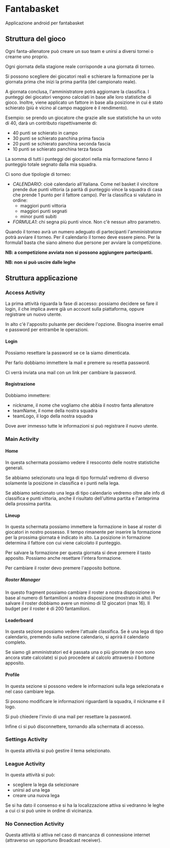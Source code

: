 # Fantabasket

Applicazione android per fantabasket

## Struttura del gioco

Ogni fanta-allenatore può creare un suo team e unirsi a diversi tornei o crearne uno proprio.

Ogni giornata della stagione reale corrisponde a una giornata di torneo.

Si possono scegliere dei giocatori reali e schierare la formazione per la giornata prima che inizi la prima partita (del
campionato reale).

A giornata conclusa, l'amministratore potrà aggiornare la classifica. I punteggi dei giocatori vengono calcolati in base
alle loro statistiche di gioco. Inoltre, viene applicato un fattore in base alla posizione in cui è stato schierato
(più è vicino al campo maggiore è il rendimento).

Esempio: se prendo un giocatore che grazie alle sue statistiche ha un voto di 40, darà un contributo rispettivamente di:

- 40 punti se schierato in campo
- 30 punti se schierato panchina prima fascia
- 20 punti se schierato panchina seconda fascia
- 10 punti se schierato panchina terza fascia

La somma di tutti i punteggi dei giocatori nella mia formazione fanno il punteggio totale segnato dalla mia squadra.

Ci sono due tipologie di torneo:

- _CALENDARIO_: cioè calendario all'italiana. Come nel basket il vincitore prende due punti vittoria
  (a parità di punteggio vince la squadra di casa che prende 1 punto per il fattore campo). Per la classifica si
  valutano in ordine:
    - maggiori punti vittoria
    - maggiori punti segnati
    - minor punti subiti
- _FORMULA1_: chi segna più punti vince. Non c'è nessun altro parametro.

Quando il torneo avrà un numero adeguato di partecipanti l'amministratore potrà avviare il torneo. Per il calendario il
torneo deve essere pieno. Per la formula1 basta che siano almeno due persone per avviare la competizione.

**NB: a competizione avviata non si possono aggiungere partecipanti.**

**NB: non si può uscire dalle leghe**

## Struttura applicazione

### Access Activity

La prima attività riguarda la fase di accesso: possiamo decidere se fare il login, il che implica avere già un account
sulla piattaforma, oppure registrare un nuovo utente.

In alto c'è l'apposito pulsante per decidere l'opzione. Bisogna inserire email e password per entrambe le operazioni.

#### Login

Possiamo resettare la password se ce la siamo dimenticata.

Per farlo dobbiamo immettere la mail e premere su resetta password.

Ci verrà inviata una mail con un link per cambiare la password.

#### Registrazione

Dobbiamo immettere:

- nickname, il nome che vogliamo che abbia il nostro fanta allenatore
- teamName, il nome della nostra squadra
- teamLogo, il logo della nostra squadra

Dove aver immesso tutte le informazioni si può registrare il nuovo utente.

### Main Activity

#### Home

In questa schermata possiamo vedere il resoconto delle nostre statistiche generali.

Se abbiamo selezionato una lega di tipo formula1 vedremo di diverso solamente la posizione in classifica e i punti nella
lega.

Se abbiamo selezionato una lega di tipo calendario vedremo oltre alle info di classifica e punti vittoria, anche il
risultato dell'ultima partita e l'anteprima della prossima partita.

#### Lineup

In questa schermata possiamo immettere la formazione in base al roster di giocatori in nostro possesso. Il tempo
rimanente per inserire la formazione per la prossima giornata è indicato in alto. La posizione in formazione determina
il fattore con cui viene calcolato il punteggio.

Per salvare la formazione per questa giornata si deve premere il tasto apposito. Possiamo anche resettare l'intera
formazione.

Per cambiare il roster devo premere l'apposito bottone.

##### Roster Manager

In questo fragment possiamo cambiare il roster a nostra disposizione in base al numero di fantamilioni a nostra
disposizione (mostrato in alto). Per salvare il roster dobbiamo avere un minimo di 12 giocatori (max 16). Il budget per
il roster è di 200 fantamilioni.

#### Leaderboard

In questa sezione possiamo vedere l'attuale classifica. Se è una lega di tipo calendario, premendo sulla sezione
calendario, si aprirà il calendario completo.

Se siamo gli amministratori ed è passata una o più giornate (e non sono ancora state calcolate)
si può procedere al calcolo attraverso il bottone apposito.

#### Profile

In questa sezione si possono vedere le informazioni sulla lega selezionata e nel caso cambiare lega.

Si possono modificare le informazioni riguardanti la squadra, il nickname e il logo.

Si può chiedere l'invio di una mail per resettare la password.

Infine ci si può disconnettere, tornando alla schermata di accesso.

### Settings Activity

In questa attività si può gestire il tema selezionato.

### League Activity

In questa attività si può:

- scegliere la lega da selezionare
- unirsi ad una lega
- creare una nuova lega

Se si ha dato il consenso e si ha la localizzazione attiva si vedranno le leghe a cui ci si può unire in ordine di
vicinanza.

### No Connection Activity

Questa attività si attiva nel caso di mancanza di connessione internet (attraverso un opportuno Broadcast receiver).
